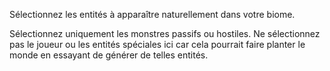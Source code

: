 Sélectionnez les entités à apparaître naturellement dans votre biome.

Sélectionnez uniquement les monstres passifs ou hostiles. Ne sélectionnez pas le joueur ou les entités spéciales ici car cela pourrait
faire planter le monde en essayant de générer de telles entités.